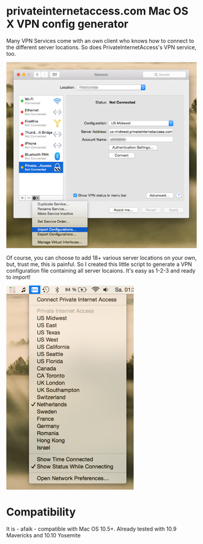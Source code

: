 # privateinternetaccess.com Mac OS X VPN config generator
Many VPN Services come with an own client who knows how to connect to the different server locations. So does PrivateInternetAccess's VPN service, too. 

![Importing config files](import.png)

Of course, you can choose to add 18+ various server locations on your own, but, trust me, this is painful. So I created this little script to generate a VPN configuration file containing all server locaions. 
It's easy as 1-2-3 and ready to import!

![Connecting to VPN Service via status bar](connect.png)

# Compatibility
It is - afaik - compatible with Mac OS 10.5+.
Already tested with 10.9 Mavericks and 10.10 Yosemite